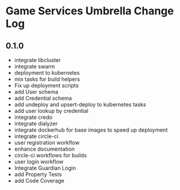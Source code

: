 # Game Services Umbrella Change Log

## 0.1.0
* integrate libcluster
* integrate swarm
* deployment to kubernetes
* mix tasks for build helpers
* Fix up deployment scripts
* add User schema
* add Credential schema
* add undeploy and upsert-deploy to kubernetes tasks
* add user lookup by credential
* integrate credo
* integrate dialyzer
* integrate dockerhub for base images to speed up deployment
* integrate circle-ci
* user registration workflow
* enhance documentation
* circle-ci workflows for builds
* user login workflow
* Integrate Guardian Login
* add Property Tests
* add Code Coverage
